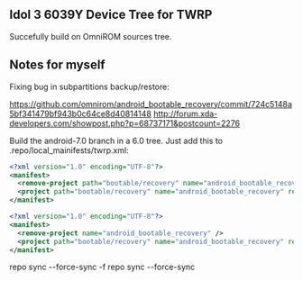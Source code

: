 Idol 3 6039Y Device Tree for TWRP
---------------------------------

Succefully build on OmniROM sources tree.

Notes for myself
----------------

Fixing bug in subpartitions backup/restore:

https://github.com/omnirom/android_bootable_recovery/commit/724c5148a5bf341479bf943b0c64ce8d40814148
http://forum.xda-developers.com/showpost.php?p=68737171&postcount=2276

Build the android-7.0 branch in a 6.0 tree. Just add this to .repo/local_mainifests/twrp.xml:

```xml
<?xml version="1.0" encoding="UTF-8"?>
<manifest>
  <remove-project path="bootable/recovery" name="android_bootable_recovery" remote="omnirom" revision="android-6.0" groups="pdk-cw-fs"/>
  <project path="bootable/recovery" name="android_bootable_recovery" remote="omnirom" revision="android-7.0" groups="pdk-cw-fs"/>
</manifest>
```

```xml
<?xml version="1.0" encoding="UTF-8"?>
<manifest>
  <remove-project name="android_bootable_recovery" />
  <project path="bootable/recovery" name="android_bootable_recovery" remote="omnirom" revision="android-7.0" groups="pdk-cw-fs" />
</manifest>
```

repo sync --force-sync -f
repo sync --force-sync
